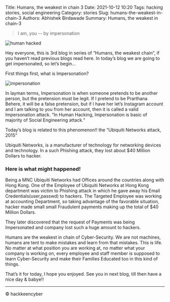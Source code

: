 Title: Humans, the weakest in chain 3
Date: 2021-10-12 10:20
Tags: hacking stories, social engineering
Category: stories
Slug: humans-the-weakest-in-chain-3
Authors: Abhishek Birdawade
Summary: Humans, the weakest in chain-3

> I am, you
-- by impersonation

![human hacked](../images/humanhacking.webp)

Hey everyone, this is 3rd blog in series of “Humans, the weakest chain”, if you haven’t read previous blogs read here.
In today’s blog we are going to get impersonated, so let’s begin…

First things first, what is Impersonation?

![impersonation](../images/impersonation.png)

In layman terms, Impersonation is when someone pretends to be another person, but the pretension must be legit. If I pretend to be Prarthana Behere, it will be a false pretension, but if I have her let’s Instagram account and I am talking to you from her account, then it is called a valid Impersonation attack.
“In Human Hacking, Impersonation is basic of majority of Social Engineering attack.“

Today’s blog is related to this phenomenon!!
the “Ubiquiti Networks attack, 2015“

Ubiquiti Networks, is a manufacturer of technology for networking devices and technology. In a such Phishing attack, they lost about $40 Million Dollars to hacker.

### Here is what might happened!

Being a MNC Ubiquiti Networks had Offices around the countries along with Hong Kong. One of the Employee of Ubiquiti Networks at Hong Kong department was victim to Phishing attack in which he gave away his Email Credentials(user,passwd) to hackers.
The Targeted Employee was working at accounting Department, so taking advantage of the favorable situation, hacker made small small Fraudulent payments making up the total of $40 Million Dollars.

They later discovered that the request of Payments was being Impersonated and company lost such a huge amount to hackers.

Humans are the weakest in chain of Cyber-Security. We are not machines, humans are tent to make mistakes and learn from that mistakes. This is life.
No matter at what position you are working at, no matter what your company is working on, every employee and staff member is supposed to learn Cyber-Security and make their Families Educated too in this kind of things.

That’s it for today, I hope you enjoyed. See you in next blog, till then have a nice day & babye!!

---

&copy; hackkeencyber